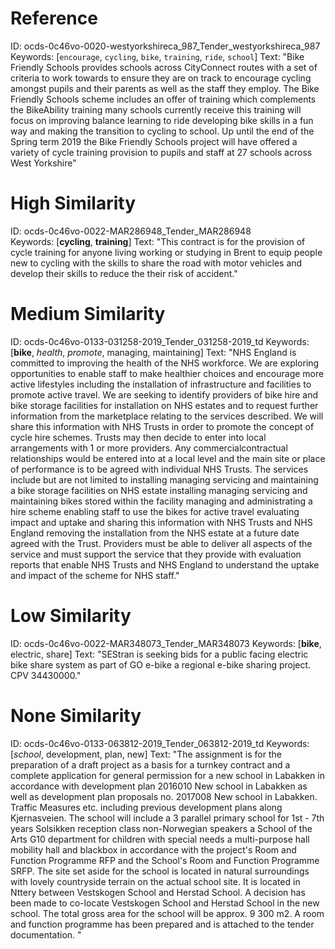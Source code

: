 # Reference
ID:             ocds-0c46vo-0020-westyorkshireca_987_Tender_westyorkshireca_987
Keywords:       [`encourage`, `cycling`, `bike`, `training`, `ride`, `school`]
Text:           "Bike Friendly Schools provides schools across CityConnect routes with a set of criteria to work towards to ensure they are on track to encourage cycling amongst pupils and their parents as well as the staff they employ.  The Bike Friendly Schools scheme includes an offer of training which complements the BikeAbility training many schools currently receive  this training will focus on improving balance learning to ride developing bike skills in a fun way and making the transition to cycling to school. Up until the end of the Spring term 2019 the Bike Friendly Schools project will have offered a variety of cycle training provision to pupils and staff at 27 schools across West Yorkshire"   

# High Similarity
ID:             ocds-0c46vo-0022-MAR286948_Tender_MAR286948  
Keywords:       [**cycling**, **training**]
Text:           "This contract is for the provision of cycle training for anyone living working or studying in Brent to equip people new to cycling with the skills to share the road with motor vehicles and develop their skills to reduce the their risk of accident."

# Medium Similarity
ID:             ocds-0c46vo-0133-031258-2019_Tender_031258-2019_td
Keywords:       [**bike**, *health*, *promote*, managing, maintaining]
Text:           "NHS England is committed to improving the health of the NHS workforce.  We are exploring opportunities to enable staff to make healthier choices and encourage more active lifestyles including the installation of infrastructure and facilities to promote active travel. We are seeking to identify providers of bike hire and bike storage facilities for installation on NHS estates and to request further information from the marketplace relating to the services described.  We will share this information with NHS Trusts in order to promote the concept of cycle hire schemes.  Trusts may then decide to enter into local arrangements with 1 or more providers.  Any commercialcontractual relationships would be entered into at a local level and the main site or place of performance is to be agreed with individual NHS Trusts. The services include but are not limited to installing managing servicing and maintaining a bike storage facilities on NHS estate installing managing servicing and maintaining bikes stored within the facility managing and administrating a hire scheme enabling staff to use the bikes for active travel evaluating impact and uptake and sharing this information with NHS Trusts and NHS England removing the installation from the NHS estate at a future date agreed with the Trust. Providers must be able to deliver all aspects of the service and must support the service that they provide with evaluation reports that enable NHS Trusts and NHS England to understand the uptake and impact of the scheme for NHS staff."

# Low Similarity
ID:             ocds-0c46vo-0022-MAR348073_Tender_MAR348073
Keywords:       [**bike**, electric, share]
Text:           "SEStran is seeking bids for a public facing electric bike share system as part of GO e-bike a regional e-bike sharing project.  CPV 34430000."

# None Similarity
ID:             ocds-0c46vo-0133-063812-2019_Tender_063812-2019_td
Keywords:       [*school*, development, plan, new]
Text:           "The assignment is for the preparation of a draft project as a basis for a turnkey contract and a complete application for general permission for a new school in Labakken in accordance with development plan 2016010  New school in Labakken as well as development plan proposals no.  2017008 New school in Labakken.  Traffic Measures etc.  including previous development plans along Kjernasveien. The school will include a 3 parallel primary school for 1st - 7th years Solsikken reception class  non-Norwegian speakers a School of the Arts G10 department for children with special needs a multi-purpose hall mobility hall and blackbox in accordance with the project's Room and Function Programme RFP and the School's Room and Function Programme SRFP. The site set aside for the school is located in natural surroundings with lovely countryside terrain on the actual school site.  It is located in Nttery between Vestskogen School and Herstad School.  A decision has been made to co-locate Vestskogen School and Herstad School in the new school. The total gross area for the school will be approx.  9 300 m2.  A room and function programme has been prepared and is attached to the tender documentation.  "

